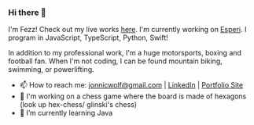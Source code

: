 ### Hi there 👋

I'm Fezz! Check out my live works [here](https://jonnicwolf.dev). 
I'm currently working on [Esperi](https://esperi.netlify.app). 
I program in JavaScript, TypeScript, Python, Swift!

In addition to my professional work, I'm a huge motorsports, boxing and football fan. When I'm not coding, I can be found mountain biking, swimming, or powerlifting.

- 📫 How to reach me: jonnicwolf@gmail.com | [LinkedIn](https://www.linkedin.com/in/jonathannarine/) | [Portfolio Site](https://jonnickwolf.dev)
- 🔭 I'm working on a chess game where the board is made of hexagons (look up hex-chess/ glinski's chess)
- 🌱 I’m currently learning Java

<!--
**jonnicwolf/jonnicwolf** is a ✨ _special_ ✨ repository because its `README.md` (this file) appears on your GitHub profile.

Here are some ideas to get you started:





- 💬 Ask me about ...

- 😄 Pronouns: ...
- ⚡ Fun fact: ...
-->
